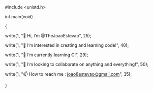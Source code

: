 #include <unistd.h>

int main(void)

{

  write(1, "👋 Hi, I’m @TheJoaoEstevao", 25); 
  
  write(1, "👀 I’m interested in creating and learning code!", 40);
  
  write(1, "🌱 I’m currently learning C!", 29);
  
  write(1, "💞️ I’m looking to collaborate on anything and everything!", 50);
  
  write(1, "📫 How to reach me : joao8estevao@gmail.com", 35);
  
}
